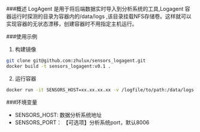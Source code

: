 ###概述
LogAgent 是用于将后端数据实时导入到分析系统的工具,Logagent 容器运行时探测的目录为容器内的/data/logs ,该目录挂载NFS存储卷。这样就可以实现容器的无状态漂移，创建容器时不用指定主机运行。

###使用示例
1. 构建镜像
```bash
git clone git@github.com:zhulux/sensors_logagent.git
docker build -t sensors_logagent:v0.1 .
```

2. 运行容器
```bash
docker run -it SENSORS_HOST=xx.xx.xx.xx -v /logfile/to/path:/data/logs sensors_logagent:v0.1
```

###环境变量

- SENSORS_HOST:   数据分析系统地址
- SENSORS_PORT：  【可选项】分析系统port，默认8006
